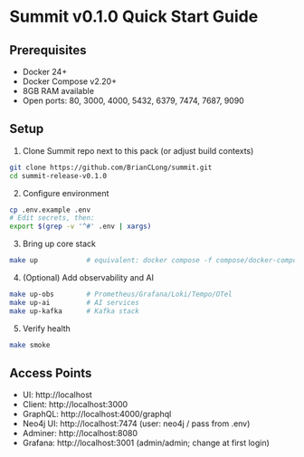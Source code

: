 # Summit v0.1.0 Quick Start Guide

## Prerequisites

- Docker 24+ 
- Docker Compose v2.20+
- 8GB RAM available
- Open ports: 80, 3000, 4000, 5432, 6379, 7474, 7687, 9090

## Setup

1. Clone Summit repo next to this pack (or adjust build contexts)
```bash
git clone https://github.com/BrianCLong/summit.git
cd summit-release-v0.1.0
```

2. Configure environment
```bash
cp .env.example .env
# Edit secrets, then:
export $(grep -v '^#' .env | xargs)
```

3. Bring up core stack
```bash
make up            # equivalent: docker compose -f compose/docker-compose.yml up -d --build
```

4. (Optional) Add observability and AI
```bash
make up-obs        # Prometheus/Grafana/Loki/Tempo/OTel
make up-ai         # AI services
make up-kafka      # Kafka stack
```

5. Verify health
```bash
make smoke
```

## Access Points

- UI:         http://localhost
- Client:     http://localhost:3000
- GraphQL:    http://localhost:4000/graphql
- Neo4j UI:   http://localhost:7474  (user: neo4j / pass from .env)
- Adminer:    http://localhost:8080
- Grafana:    http://localhost:3001 (admin/admin; change at first login)